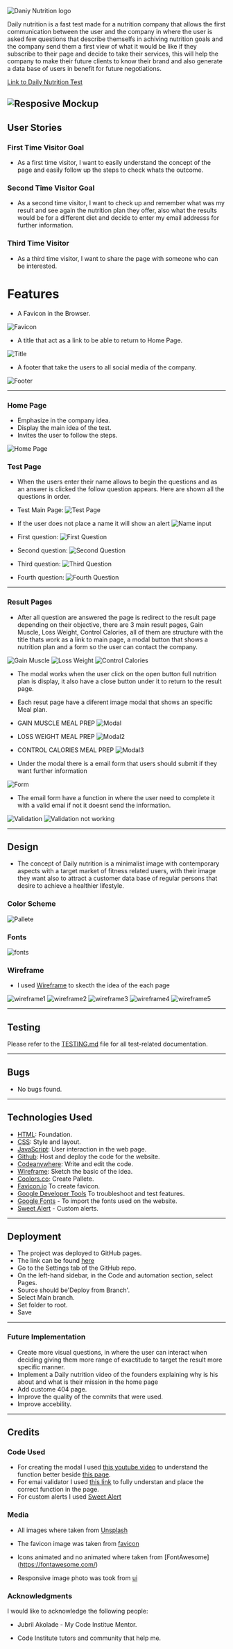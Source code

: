 ![Daniy Nutrition logo](documentation/logo.png)

Daily nutrition is a fast test made for a nutrition company that allows the first communication between the user and the company in where the user is asked few questions that describe themselfs in achiving nutrition goals and the company send them a first view of what it would be like if they subscribe to their page and decide to take their services, this will help the company to make their future clients to know their brand and also generate a data base of users in benefit for future negotiations.

[Link to Daily Nutrition Test](https://juandavidc08.github.io/dailynutrition/)

![Resposive Mockup](documentation/responsive-screen.png)
---
## User Stories 

### First Time Visitor Goal
* As a first time visitor, I want to easily understand the concept of the page and easily follow up the steps to check whats the outcome.

### Second Time Visitor Goal
* As a second time visitor, I want to check up and remember what was my result and see again the nutrition plan they offer, also what the results would be for a different diet and decide to enter my email addresss for further information.

### Third Time Visitor 
* As a third time visitor, I want to share the page with someone who can be interested.

# Features

* A Favicon in the Browser.
  
![Favicon](documentation/favicon.png)

* A title that act as a link to be able to return to Home Page.
  
![Title](documentation/tittle.png)

* A footer that take the users to all social media of the company.

![Footer](documentation/footer.png)

---

### Home Page

* Emphasize in the company idea.
* Display the main idea of the test.
* Invites the user to follow the steps.

![Home Page](documentation/home.png)

### Test Page

* When the users enter their name allows to begin the questions and as an answer is clicked the follow question appears. Here are shown all the questions in order.

* Test Main Page:
![Test Page](documentation/test-page.png) 
* If the user does not place a name it will show an alert
![Name input](documentation/name-validation.png)
* First question:
![First Question](documentation/age-question.png) 
* Second question:
![Second Question](documentation/goal-question.png)
* Third question:
![Third Question](documentation/lifestyle-question.png) 
* Fourth question: 
![Fourth Question](documentation/lgoal-question.png) 


---

### Result Pages

* After all question are answered the page is redirect to the result page depending on their objective, there are 3 main result pages, Gain Muscle, Loss Weight, Control Calories, all of them are structure with the title thats work as a link to main page, a modal button that shows a nutrition plan and a form so the user can contact the company.

![Gain Muscle](documentation/muscle-gain-result.png) 
![Loss Weight](documentation/loss-weight-result.png) 
![Control Calories](documentation/control-calories-result.png)

* The modal works when the user click on the open button full nutrition plan is display, it also have a close button under it to return to the result page.
* Each resut page have a diferent image modal that shows an specific Meal plan.

* GAIN MUSCLE MEAL PREP
![Modal](documentation/muscle-gain-mealplan.png)

* LOSS WEIGHT MEAL PREP
![Modal2](documentation/loss-weight-mealplan.png)

* CONTROL CALORIES MEAL PREP
![Modal3](documentation/control-calories-mealplan.png)
  
* Under the modal there is a email form that users should submit if they want further information

![Form](documentation/form.png)

* The email form have a function in where the user need to complete it with a valid emai if not it doesnt send the information.

![Validation](documentation/email-valid-alert.png) 
![Validation not working](documentation/email-invalid-alert.png)

---

## Design

* The concept of Daily nutrition is a minimalist image with contemporary aspects with a target market of fitness related users, with their image they want also to attract a customer data base of regular persons that desire to achieve a healthier lifestyle.

### Color Scheme

![Pallete](documentation/color-pallete.png)

### Fonts

![fonts](documentation/font.png)

### Wireframe

* I used [Wireframe](https://wireframe.cc/) to skecth the idea of the each page

![wireframe1](documentation/wf1.png)
![wireframe2](documentation/wf2.png)
![wireframe3](documentation/wf3.png)
![wireframe4](documentation/wf4.png)
![wireframe5](documentation/wf5.png)

---

## Testing

Please refer to the [TESTING.md](TESTING.md) file for all test-related documentation.

---

## Bugs

* No bugs found.

---

## Technologies Used

- [HTML](https://developer.mozilla.org/en-US/docs/Web/HTML): Foundation.
- [CSS](https://developer.mozilla.org/en-US/docs/Web/CSS): Style and layout.
- [JavaScript](https://developer.mozilla.org/es/docs/Web/JavaScript): User interaction in the web page.
- [Github](https://github.com): Host and deploy the code for the website.
- [Codeanywhere](https://app.codeanywhere.com): Write and edit the code.
- [Wireframe](https://wireframe.cc/): Sketch the basic of the idea.
- [Coolors.co](https://coolors.co/): Create Pallete.
- [Favicon.io](https://favicon.io/) To create favicon.
- [Google Developer Tools](https://developers.google.com/web/tools) To troubleshoot and test features.
- [Google Fonts](https://fonts.google.com/) - To import the fonts used on the website.
- [Sweet Alert](https://sweetalert2.github.io/#themes) - Custom alerts.
  
---

## Deployment

* The project was deployed to GitHub pages.
* The link can be found [here](https://juandavidc08.github.io/dailynutrition/)
* Go to the Settings tab of the GitHub repo.
* On the left-hand sidebar, in the Code and automation section, select Pages.
* Source should be'Deploy from Branch'.
* Select Main branch.
* Set folder to root.
* Save

---

### Future Implementation

* Create more visual questions, in where the user can interact when deciding giving them more range of exactitude to target the result more specific manner.
* Implement a Daily nutrition video of the founders explaining why is his about and what is their mission in the home page
* Add custome 404 page.
* Improve the quality of the commits that were used.
* Improve accebility.

---

## Credits

### Code Used

* For creating the modal I used [this youtube video](https://www.youtube.com/watch?v=XH5OW46yO8I) to understand the function better beside [this page](https://www.freecodecamp.org/news/how-to-build-a-modal-with-javascript/).
* For emai validator I used [this link](https://www.scaler.com/topics/email-validation-in-javascript/) to fully understan and place the correct function in the page.
* For custom alerts I used [Sweet Alert](https://sweetalert2.github.io/#themes)


### Media

* All images where taken from [Unsplash](https://unsplash.com/es)

* The favicon image was taken from [favicon](https://favicon.io/)

* Icons animated and no animated where taken from [FontAwesome] (https://fontawesome.com/)

* Responsive image photo was took from [ui](https://ui.dev/amiresponsive)


### Acknowledgments

I would like to acknowledge the following people:

* Jubril Akolade - My Code Institue Mentor.

* Code Institute tutors and community that help me.
